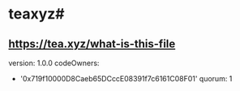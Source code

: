 # teaxyz# 
https://tea.xyz/what-is-this-file
---
version: 1.0.0
codeOwners:
  - '0x719f10000D8Caeb65DCccE08391f7c6161C08F01'
quorum: 1
